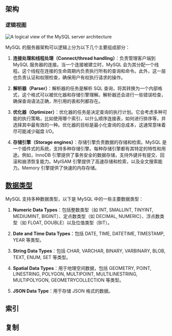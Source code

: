## 架构

### 逻辑视图

![A logical view of the MySQL server architecture](https://image.linux88.com/2024/04/28/155eb24f669066e09b152f2dae558aba.svg)

MySQL 的服务器架构可以逻辑上分为以下几个主要组成部分：

1. **连接处理和线程处理（Connect/thread handling）**：负责管理客户端到 MySQL 服务器的连接。当一个连接被建立时，MySQL 会为其分配一个线程。这个线程在连接的生命周期内负责执行所有的查询和命令。此外，这一层也负责认证和权限检查，确保用户有权执行请求的操作。

2. **解析器（Parser）**：解析器的任务是解析 SQL 查询，将其转换为一个内部格式，这个格式可以被优化器和存储引擎理解。解析器还会进行一些错误检查，确保查询语法正确，所引用的表和列都存在。

3. **优化器（Optimizer）**：优化器的任务是决定查询的执行计划。它会考虑多种可能的执行策略，比如使用哪个索引，以什么顺序连接表，如何进行排序等，并选择其中最有效的一种。优化器的目标是最小化查询的总成本，这通常意味着尽可能减少磁盘 I/O。

4. **存储引擎（Storage engines）**：存储引擎负责数据的存储和检索。MySQL 是一个插件式的系统，支持多种存储引擎。每种存储引擎都有其特定的特性和用途。例如，InnoDB 引擎提供了事务安全的数据存储，支持外键并有提交、回滚和崩溃恢复能力。MyISAM 引擎提供了高速存储和检索，以及全文搜索能力。Memory 引擎提供了快速的内存存储。

## [数据类型](https://dev.mysql.com/doc/refman/8.0/en/data-types.html)

MySQL 支持多种数据类型，以下是 MySQL 中的一些主要数据类型：

1. **Numeric Data Types**：包括整数类型（如 INT, SMALLINT, TINYINT, MEDIUMINT, BIGINT）、定点数类型（如 DECIMAL, NUMERIC）、浮点数类型（如 FLOAT, DOUBLE）以及位值类型（BIT）。

2. **Date and Time Data Types**：包括 DATE, TIME, DATETIME, TIMESTAMP, YEAR 等类型。

3. **String Data Types**：包括 CHAR, VARCHAR, BINARY, VARBINARY, BLOB, TEXT, ENUM, SET 等类型。

4. **Spatial Data Types**：用于地理空间数据，包括 GEOMETRY, POINT, LINESTRING, POLYGON, MULTIPOINT, MULTILINESTRING, MULTIPOLYGON, GEOMETRYCOLLECTION 等类型。

5. **JSON Data Type**：用于存储 JSON 格式的数据。

## 索引



## 复制

